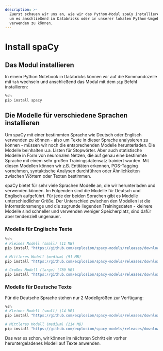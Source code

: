 ```yaml
---
description: >-
  Zuerst schauen wir uns an, wie wir das Python-Modul spaCy installieren können,
  um es anschließend in Databricks oder in unserer lokalen Python-Umgebung
  verwenden zu können.
---
```


# Install spaCy

## Das Modul installieren

In einem Python Notebook in Databricks können wir auf die Kommandozeile mit `%sh` wechseln und anschließend das Modul mit dem `pip` Befehl installieren:

```bash
%sh
pip install spacy
```

## Die Modelle für verschiedene Sprachen installieren

Um spaCy mit einer bestimmten Sprache wie Deutsch oder Englisch verwenden zu können - also um Texte in dieser Sprache analysieren zu können - müssen wir noch die entsprechenden Modelle herunterladen. Die Modelle beinhalten u.a. Listen für Stopwörter. Aber auch statistische Modelle in Form von neuronalen Netzen, die auf genau eine bestimmte Sprache mit einem sehr großen Trainingsdatensatz trainiert wurden. Mit diesen Modellen können wir z.B. Entitäten erkennen, POS-Tagging vornehmen, syntaktische Analysen durchführen oder Ähnlichkeiten zwischen Wörtern oder Texten bestimmen.

spaCy bietet für sehr viele Sprachen Modelle an, die wir herunterladen und verwenden können. Im Folgenden sind die Modelle für Deutsch und Englisch aufgeführt. Für jede der beiden Sprachen gibt es Modelle unterschiedlicher Größe. Der Unterschied zwischen den Modellen ist die Informationsmenge und die zugrunde liegenden Trainingsdaten - kleinere Modelle sind schneller und verwenden weniger Speicherplatz, sind dafür aber tendenziell ungenauer.

### Modelle für Englische Texte

```bash
%sh
# Kleines Modell (small) (11 MB)
pip install "https://github.com/explosion/spacy-models/releases/download/en_core_web_sm-2.2.0/en_core_web_sm-2.2.0.tar.gz"

# Mittleres Modell (medium) (91 MB)
pip install "https://github.com/explosion/spacy-models/releases/download/en_core_web_md-2.2.5/en_core_web_md-2.2.5.tar.gz"

# Großes Modell (large) (789 MB)
pip install "https://github.com/explosion/spacy-models/releases/download/en_core_web_lg-2.2.5/en_core_web_lg-2.2.5.tar.gz"
```

### Modelle für Deutsche Texte

Für die Deutsche Sprache stehen nur 2 Modellgrößen zur Verfügung:

```bash
%sh
# Kleines Modell (small) (14 MB)
pip install "https://github.com/explosion/spacy-models/releases/download/de_core_news_sm-2.2.5/de_core_news_sm-2.2.5.tar.gz"

# Mittleres Modell (medium) (214 MB)
pip install "https://github.com/explosion/spacy-models/releases/download/de_core_news_md-2.2.5/de_core_news_md-2.2.5.tar.gz"
```

Das war es schon, wir können im nächsten Schritt ein vorher heruntergeladenes Modell auf Texte anwenden.

